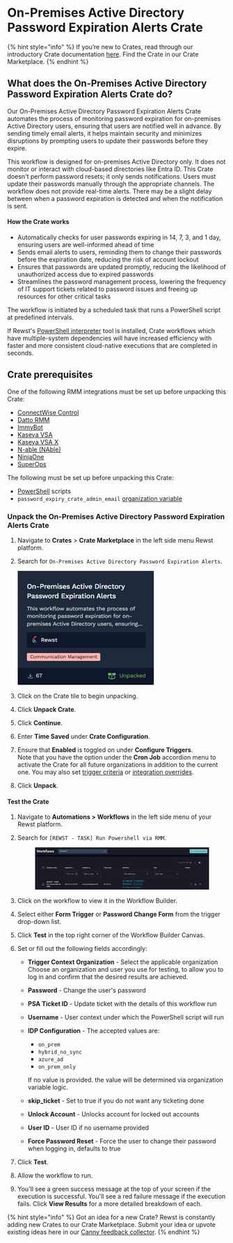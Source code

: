# On-Premises Active Directory Password Expiration Alerts Crate

{% hint style="info" %}
If you’re new to Crates, read through our introductory Crate documentation [here](https://docs.rewst.help/prebuilt-automations/crates). Find the Crate in our Crate Marketplace.
{% endhint %}

## What does the On-Premises Active Directory Password Expiration Alerts Crate do?

Our On-Premises Active Directory Password Expiration Alerts Crate automates the process of monitoring password expiration for on-premises Active Directory users, ensuring that users are notified well in advance. By sending timely email alerts, it helps maintain security and minimizes disruptions by prompting users to update their passwords before they expire.

This workflow is designed for on-premises Active Directory only. It does not monitor or interact with cloud-based directories like Entra ID. This Crate doesn't perform password resets; it only sends notifications. Users must update their passwords manually through the appropriate channels. The workflow does not provide real-time alerts. There may be a slight delay between when a password expiration is detected and when the notification is sent.

#### How the Crate works <a href="#how-the-crate-works" id="how-the-crate-works"></a>

* Automatically checks for user passwords expiring in 14, 7, 3, and 1 day, ensuring users are well-informed ahead of time
* Sends email alerts to users, reminding them to change their passwords before the expiration date, reducing the risk of account lockout
* Ensures that passwords are updated promptly, reducing the likelihood of unauthorized access due to expired passwords
* Streamlines the password management process, lowering the frequency of IT support tickets related to password issues and freeing up resources for other critical tasks

The workflow is initiated by a scheduled task that runs a PowerShell script at predefined intervals.&#x20;

If Rewst's [PowerShell interpreter](../../rewst-tools/powershell-interpreter.md) tool is installed, Crate workflows which have multiple-system dependencies will have increased efficiency with faster and more consistent cloud-native executions that are completed in seconds.

## Crate prerequisites

One of the following RMM integrations must be set up before unpacking this Crate:

* [ConnectWise Control](../../configuration/integrations/integration-guides/connectwise-control-screenconnect.md)
* [Datto RMM](../../configuration/integrations/integration-guides/datto-rmm-integration-setup.md)
* [ImmyBot](https://app.gitbook.com/u/kmMNMlugUvf2cfCtyBQgNnIYH1H2)
* [Kaseya VSA](../../configuration/integrations/integration-guides/kaseya-vsa-integration-setup.md)
* [Kaseya VSA X](../../configuration/integrations/integration-guides/kaseya-vsa-x-integration-setup.md)
* [N-able (NAble)](../../configuration/integrations/integration-guides/n-able-n-sight-integration.md)
* [NinjaOne](https://app.gitbook.com/o/mdGoyUomPKsvu1TSazxc/s/AQQ1EHVcEsGKBPVHmiav/documentation/configuration/integrations/integration-guides/ninjaone-integration-setup)
* [SuperOps](../../configuration/integrations/integration-guides/superops-integration.md)

The following must be set up before unpacking this Crate:

* [PowerShell](../../jinja/use-powershell-scripts-in-rewst.md) scripts
* `password_expiry_crate_admin_email`  [organization variable](../../configuration/organization-variables.md#what-is-an-organization-variable)

### Unpack the On-Premises Active Directory Password Expiration Alerts Crate <a href="#unpack-the-browse-rewst-form-triggers-within-a-form-and-attach-to-a-ticket-crate" id="unpack-the-browse-rewst-form-triggers-within-a-form-and-attach-to-a-ticket-crate"></a>

1. Navigate to **Crates** > **Crate Marketplace** in the left side menu Rewst platform.
2.  Search for `On-Premises Active Directory Password Expiration Alerts`.​



    ![](<../../../.gitbook/assets/image (1) (1) (1) (1).png>)
3. Click on the Crate tile to begin unpacking.
4. Click **Unpack Crate**.
5. Click **Continue**.
6. Enter **Time Saved** under **Crate Configuration**.
7. Ensure that **Enabled** is toggled on under **Configure Triggers**.\
   Note that you have the option under the **Cron Job** accordion menu to activate the Crate for all future organizations in addition to the current one. You may also set [trigger criteria](../../automations/intro-to-triggers/trigger-criteria.md) or [integration overrides](../../automations/intro-to-triggers/).
8. Click **Unpack**.

#### Test the Crate <a href="#test-the-crate" id="test-the-crate"></a>

1. Navigate to **Automations > Workflows** in the left side menu of your Rewst platform.
2.  Search for `[REWST - TASK] Run Powershell via RMM`.



    <figure><img src="../../../.gitbook/assets/image (2) (1).png" alt=""><figcaption></figcaption></figure>
3. Click on the workflow to view it in the Workflow Builder.
4. Select either **Form Trigger** or **Password Change Form** from the trigger drop-down list.
5. Click **Test** in the top right corner of the Workflow Builder Canvas.
6. Set or fill out the following fields accordingly:
   * **Trigger Context Organization** - Select the applicable organization\
     Choose an organization and user you use for testing, to allow you to log in and confirm that the desired results are achieved.&#x20;
   * **Password**  - Change the user's password
   * **PSA Ticket ID** - Update ticket with the details of this workflow run
   * **Username** - User context under which the PowerShell script will run
   *   **IDP Configuration** - The accepted values are:

       * `on_prem`
       * `hybrid_no_sync`
       * `azure_ad`
       * `on_prem_only`&#x20;

       If no value is provided. the value will be determined via organization variable logic.
   * **skip\_ticket** - Set to true if you do not want any ticketing done
   * **Unlock Account** - Unlocks account for locked out accounts
   * **User ID** - User ID if no username provided
   * **Force Password Reset** - Force the user to change their password when logging in, defaults to true
7. Click **Test**.
8. Allow the workflow to run.
9. You'll see a green success message at the top of your screen if the execution is successful. You'll see a red failure message if the execution fails. Click **View Results** for a more detailed breakdown of each.

{% hint style="info" %}
Got an idea for a new Crate? Rewst is constantly adding new Crates to our Crate Marketplace. Submit your idea or upvote existing ideas here in our [Canny feedback collector](https://rewst.canny.io/crates).
{% endhint %}
